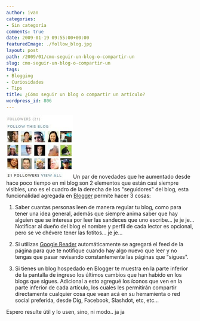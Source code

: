 ```yaml
---
author: ivan
categories:
- Sin categoría
comments: true
date: 2009-01-19 09:55:00+00:00
featuredImage: ./follow_blog.jpg
layout: post
path: /2009/01/cmo-seguir-un-blog-o-compartir-un
slug: cmo-seguir-un-blog-o-compartir-un
tags:
- Blogging
- Curiosidades
- Tips
title: ¿Cómo seguir un blog o compartir un artículo?
wordpress_id: 806
---
```


[![](./follow_blog.jpg)](http://3.bp.blogspot.com/_T2UWuNJg3dQ/SXQWFPUsIhI/AAAAAAAABTY/qwmUZs1rPNg/s1600-h/follow_blog.jpg)Un par de novedades que he aumentado desde hace poco tiempo en mi blog son 2 elementos que están casi siempre visibles, uno es el cuadro de la derecha de los "seguidores" del blog, esta funcionalidad agregada en [Blogger](http://www.blogger.com/) permite hacer 3 cosas:

1. Saber cuantas personas leen de manera regular tu blog, como para tener una idea general, además que siempre anima saber que hay alguien que se interesa por leer las sandeces que uno escribe... je je je... Notificar al dueño del blog el nombre y perfil de cada lector es opcional, pero se ve chévere tener las fotitos... je je...

2. Si utilizas [Google Reader](http://reader.google.com/) automáticamente se agregará el feed de la página para que te notifique cuando hay algo nuevo que leer y no tengas que pasar revisando constantemente las páginas que "sigues".
3. Si tienes un blog hospedado en Blogger te muestra en la parte inferior de la pantalla de ingreso los últimos cambios que han habido en los blogs que sigues.
   Adicional a esto agregué los íconos que ven en la parte inferior de cada artículo, los cuales les permitirán compartir directamente cualquier cosa que vean acá en su herramienta o red social preferida, desde Dig, Facebook, Slashdot, etc, etc...

Espero resulte útil y lo usen, sino, ni modo.. ja ja